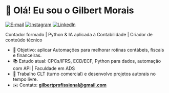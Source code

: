 # 👋 Olá! Eu sou o Gilbert Morais

[![E-mail](https://img.shields.io/badge/%20E--MAIL-D14836?style=for-the-badge&logo=gmail&logoColor=white)](mailto:gilbertprofissional@gmail.com)
[![Instagram](https://img.shields.io/badge/INSTAGRAM-E4405F?style=for-the-badge&logo=instagram&logoColor=white)](https://instagram.com/gilbert.txt_)
[![LinkedIn](https://img.shields.io/badge/LINKEDIN-0077B5?style=for-the-badge&logo=linkedin&logoColor=white)](https://www.linkedin.com/in/gilbert-morais-998497232?utm_source=share&utm_campaign=share_via&utm_content=profile&utm_medium=android_app)

Contador  formado | Python & IA aplicada à Contabilidade | Criador de conteúdo técnico

- 🎯 Objetivo: aplicar Automações  para melhorar rotinas contábeis, fiscais e financeiras.
- 📚 Estudo atual: CPCs/IFRS, ECD/ECF, Python para dados, automação com API | Faculdade em ADS
- 💼 Trabalho CLT (turno comercial) e desenvolvo projetos autorais no tempo livre.
- ✉️ Contato: **gilbertprofissional@gmail.com**

